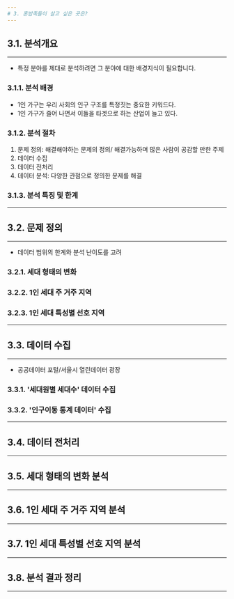 ```yaml
---
# 3. 혼밥족들이 살고 싶은 곳은?
---
```

## 3.1. 분석개요
---
- 특정 분야를 제대로 분석하려면 그 분야에 대한 배경지식이 필요합니다.
### 3.1.1. 분석 배경
- 1인 가구는 우리 사회의 인구 구조를 특정짓는 중요한 키워드다.
- 1인 가구가 즐어 나면서 이들을 타겟으로 하는 산업이 늘고 있다.
### 3.1.2. 분석 절차
1. 문제 정의: 해결해야하는 문제의 정의/ 해결가능하며 많은 사람이 공감할 만한 주제
2. 데이터 수집
3. 데이터 전처리
4. 데이터 분석: 다양한 관점으로 정의한 문제를 해결
### 3.1.3. 분석 특징 및 한계

---
## 3.2. 문제 정의
---
- 데이터 범위의 한계와 분석 난이도를 고려
### 3.2.1. 세대 형태의 변화
### 3.2.2. 1인 세대 주 거주 지역
### 3.2.3. 1인 세대 특성별 선호 지역

---
## 3.3. 데이터 수집
---
- 공공데이터 포털/서울시 열린데이터 광장
### 3.3.1. '세대원별 세대수' 데이터 수집
### 3.3.2. '인구이동 통계 데이터' 수집

---
## 3.4. 데이터 전처리
---
## 3.5. 세대 형태의 변화 분석
---
## 3.6. 1인 세대 주 거주 지역 분석
---
## 3.7. 1인 세대 특성별 선호 지역 분석
---
## 3.8. 분석 결과 정리
---


```python

```

